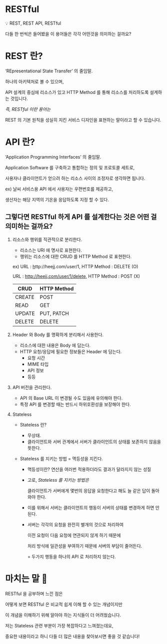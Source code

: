 # RESTful

💡 REST, REST API, RESTful

다들 한 번씩은 들어봤을 이 용어들은 각각 어떤것을 의미하는 걸까요?

# **REST 란?**

‘REpresentational State Transfer’ 의 줄임말.

하나의 아키텍처로 볼 수 있으며,

API 설계의 중심에 리소스가 있고 HTTP Method 를 통해 리소스를 처리하도록 설계하는 것입니다.

*즉, RESTful 이란 용어는*

REST 의 기본 원칙을 성실히 지킨 서비스 디자인을 표현하는 말이라고 할 수 있습니다.

# **API 란?**

‘Application Programming Interfaces’ 의 줄임말.

Application Software 를 구축하고 통합하는 정의 및 프로토콜 세트로,

사용자나 클라이언트가 얻으려 하는 리소스 사이의 조정자로 생각하면 됩니다.

ex) 날씨 서비스용 API 에서 사용자는 우편번호를 제공하고,

생산자는 해당 지역의 기온을 응답하도록 지정 할 수 있다.

## **그렇다면 RESTful 하게 API 를 설계한다는 것은 어떤 걸 의미하는 걸까요?**

1. 리소스와 행위를 직관적으로 분리한다.
    - 리소스는 URI 에 명사로 표현한다.
    - 행위는 리소스에 대한 CRUD 를 HTTP Method 로 표현한다.
    
    ex) URL : [h](https://heejj.com/v2/book)ttp://heejj.com/user/1, HTTP Method : DELETE (O)
    
     URL : http://heejj.com/user/1/delete, HTTP Method : POST (X)
    
    | CRUD | HTTP Method |
    | --- | --- |
    | CREATE | POST |
    | READ | GET |
    | UPDATE | PUT, PATCH |
    | DELETE | DELETE |
    
2. Header 와 Body 를 명확하게 분리해서 사용한다.
    - 리소스에 대한 내용은 Body 에 담는다.
    - HTTP 요청/응답에 필요한 정보들은 Header 에 담는다.
        - 요청 시간
        - MIME 타입
        - API 정보
        - 등등

1. API 버전을 관리한다.
    - API 의 Base URL 이 변경될 수도 있음에 유의해야 한다.
    - 특정 API 를 변경할 때는 반드시 하위호환성을 보장해야 한다.
    
2. Stateless
    - Stateless 란?
        - 무상태.
        - 클라이언트와 서버 관계에서 서버가 클라이언트의 상태를 보존하지 않음을 뜻한다.
        
    - Stateless 를 지키는 방법 = 멱등성을 지킨다.
        - 멱등성이란? 연산을 여러번 적용하더라도 결과가 달라지지 않는 성질
        - 고로, *Stateless 를 지키는 방법은*
            
            클라이언트가 서버에게 몇번의 응답을 요청한다고 해도 늘 같은 답이 돌아와야 한다.
            
        - 이를 위해서 서버는 클라이언트의 행동이 서버의 상태를 변경하게 하면 안된다.
        - 서버는 각각의 요청을 완전히 별개의 것으로 처리하여
            
            이전 요청이 다음 요청에 연관되지 않게 하기 때문에
            
            처리 방식에 일관성을 부여하기 때문에 서버의 부담이 줄어든다.
            
            = 두가지 행동을 하나의 API 로 처리하지 않는다.
            

# 마치는 말 👋

RESTful 을 공부하며 느낀 점은

어떻게 보면 RESTful 은 비교적 쉽게 이해 할 수 있는 개념이지만

이 개념을 이해하기 위해 알아야 하는 지식들이 더 어려웠습니다.

저는 Stateless 관련 부분이 가장 복잡하다고 느껴졌는데요,

중요한 내용이라고 하니 다들 더 많은 내용을 찾아보시면 좋을 것 같습니다!